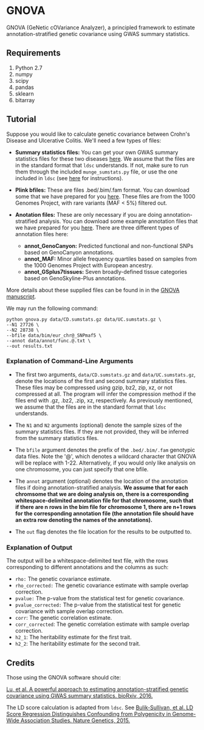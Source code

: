 # GNOVA

GNOVA (GeNetic cOVariance Analyzer), a principled framework to estimate annotation-stratified genetic covariance using GWAS summary statistics.

## Requirements
1. Python 2.7
2. numpy
3. scipy
4. pandas
5. sklearn
6. bitarray

## Tutorial

Suppose you would like to calculate genetic covariance between Crohn's Disease and Ulcerative Colitis. We'll need a few types of files:

- **Summary statistics files:** You can get your own GWAS summary statistics files for these two diseases [here](https://www.ibdgenetics.org). We assume that the files are in the standard format that `ldsc` understands. If not, make sure to run them through the included `munge_sumstats.py` file, or use the one included in `ldsc` (see [here](https://github.com/bulik/ldsc/wiki/Heritability-and-Genetic-Correlation#reformatting-summary-statistics) for instructions).

- **Plink bfiles:** These are files .bed/.bim/.fam format. You can download some that we have prepared for you [here](http://genocanyon.med.yale.edu/GNOVAFiles/genotype_1KG_eur_SNPmaf5.tar.gz). These files are from the 1000 Genomes Project, with rare variants (MAF < 5%) filtered out.

- **Anotation files:** These are only necessary if you are doing annotation-stratified analysis. You can download some example annotation files that we have prepared for you [here](http://genocanyon.med.yale.edu/GNOVAFiles/annotations.tar.gz). There are three different types of annotation files here:
    - **annot_GenoCanyon:** Predicted functional and non-functional SNPs based on GenoCanyon annotations.
    - **annot_MAF:** Minor allele frequency quartiles based on samples from the 1000 Genomes Project with European ancestry.
    - **annot_GSplus7tissues:** Seven broadly-defined tissue categories based on GenoSkyline-Plus annotations.

More details about these supplied files can be found in in the [GNOVA manuscript](http://biorxiv.org/content/early/2017/03/07/114561).

We may run the following command:

```
python gnova.py data/CD.sumstats.gz data/UC.sumstats.gz \
--N1 27726 \
--N2 28738 \
--bfile data/bim/eur_chr@_SNPmaf5 \
--annot data/annot/func.@.txt \
--out results.txt
```
### Explanation of Command-Line Arguments

- The first two arguments, `data/CD.sumstats.gz` and `data/UC.sumstats.gz`, denote the locations of the first and second summary statistics files. These files may be compressed using gzip, bz2, zip, xz, or not compressed at all. The program will infer the compression method if the files end with .gz, .bz2, .zip, xz, respectively. As previously mentioned, we assume that the files are in the standard format that `ldsc` understands.

- The `N1` and `N2` arguments (optional) denote the sample sizes of the summary statistics files. If they are not provided, they will be inferred from the summary statistics files.

- The `bfile` argument denotes the prefix of the `.bed/.bim/.fam` genotypic data files. Note the '@', which denotes a wildcard character that GNOVA will be replace with 1-22. Alternatively, if you would only like analysis on one chromosome, you can just specify that one bfile.

- The `annot` argument (optional) denotes the location of the annotation files if doing annotation-stratified analysis. **We assume that for each chromsome that we are doing analysis on, there is a corresponding whitespace-delimited annotation file for that chromosome, such that if there are n rows in the bim file for chromosome 1, there are n+1 rows for the corresponding annotation file (the annotation file should have an extra row denoting the names of the annotations).**

- The `out` flag denotes the file location for the results to be outputted to.

### Explanation of Output
The output will be a whitespace-delimited text file, with the rows corresponding to different annotations and the columns as such:

- `rho:` The genetic covariance estimate.
- `rho_corrected:` The genetic covariance estimate with sample overlap correction.
- `pvalue:` The p-value from the statistical test for genetic covariance.
- `pvalue_corrected:` The p-value from the statistical test for genetic covariance with sample overlap correction.
- `corr`: The genetic correlation estimate.
- `corr_corrected`: The genetic correlation estimate with sample overlap correction.
- `h2_1`: The heritability estimate for the first trait.
- `h2_2`: The heritability estimate for the second trait.

## Credits
Those using the GNOVA software should cite:

[Lu, et al. A powerful approach to estimating annotation-stratified genetic covariance using GWAS summary statistics. bioRxiv, 2016.](http://biorxiv.org/content/early/2017/03/07/114561)

The LD score calculation is adapted from `ldsc`. See
[Bulik-Sullivan, et al. LD Score Regression Distinguishes Confounding from Polygenicity in Genome-Wide Association Studies.
Nature Genetics, 2015.](http://www.nature.com/ng/journal/vaop/ncurrent/full/ng.3211.html)
